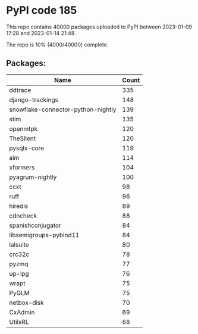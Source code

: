 # PyPI code 185

This repo contains 40000 packages uploaded to PyPI between 
2023-01-09 17:28 and 2023-01-14 21:48.

The repo is 10% (4000/40000) complete.

## Packages:

| Name  | Count |
| ----- | ----- |
| ddtrace | 335 |
| django-trackings | 148 |
| snowflake-connector-python-nightly | 139 |
| stim | 135 |
| openmtpk | 120 |
| TheSilent | 120 |
| pysqlx-core | 119 |
| aim | 114 |
| xformers | 104 |
| pyagrum-nightly | 100 |
| ccxt | 98 |
| ruff | 96 |
| hiredis | 89 |
| cdncheck | 88 |
| spanishconjugator | 84 |
| libsemigroups-pybind11 | 84 |
| lalsuite | 80 |
| crc32c | 78 |
| pyzmq | 77 |
| up-lpg | 76 |
| wrapt | 75 |
| PyGLM | 75 |
| netbox-disk | 70 |
| CxAdmin | 69 |
| UtilsRL | 68 |


